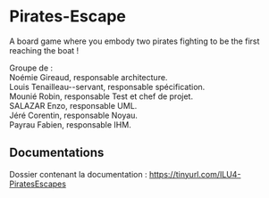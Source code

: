 # Pirates-Escape
A board game where you embody two pirates fighting to be the first reaching the boat !

Groupe de :  
Noémie Gireaud, responsable architecture.  
Louis Tenailleau--servant, responsable spécification.  
Mounié Robin, responsable Test et chef de projet.  
SALAZAR Enzo, responsable UML.  
Jéré Corentin, responsable Noyau.  
Payrau Fabien, responsable IHM.  

## Documentations

Dossier contenant la documentation : https://tinyurl.com/ILU4-PiratesEscapes
